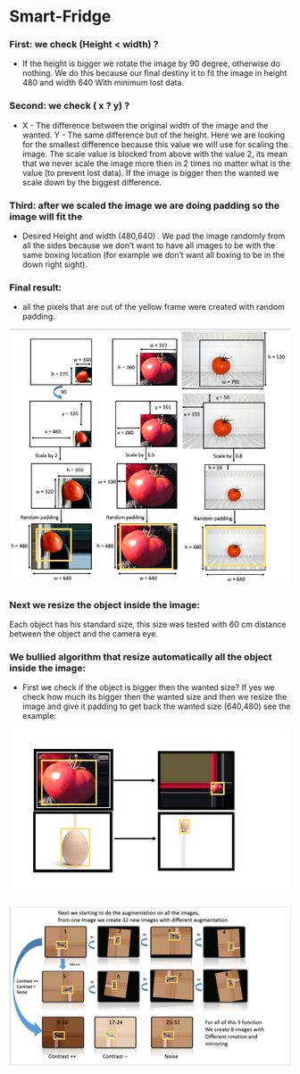 # Smart-Fridge


### First: we check (Height < width) ?
* If the height is bigger we rotate the image by 90 degree, otherwise do nothing.
We do this because our final destiny it to fit the image in height 480 and width 640
With minimum lost data.


### Second: we check ( x ? y) ?
* X - The difference between the original width of the image and the wanted.
Y -  The same difference but of the height.
Here we are looking for the smallest difference because this value we will use for
scaling the image.
The scale value is blocked from above with the value 2, its mean that we never
scale the image more then in 2 times no matter what is the value 
(to prevent lost data).
If the image is bigger then the wanted we scale down by the biggest difference.


### Third: after we scaled the image we are doing padding so the image will fit the 
* Desired Height and width (480,640) .
We pad the image randomly from all the sides because we don’t want to have 
all images to be with the same boxing location (for example we don’t want 
all boxing to be in the down right sight).


### Final result: 
* all the pixels that are out of the yellow frame were created with
 random padding.
 
![Algorithm schema](Снимок.PNG)


### Next we resize the object inside the image:
Each object has his standard size, this size was tested with 60 cm distance between the object and the camera eye.

### We bullied algorithm that resize automatically all the object inside the image:
* First we check if the object is bigger then the wanted size?
If yes we check how much its bigger  then the wanted size  and then we resize the image and give it padding to get back the wanted size (640,480) see the example: 

![Algorithm schema](image3.PNG)

![Algorithm schema](image4.PNG)

